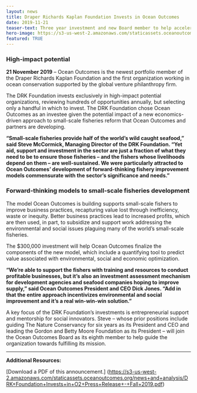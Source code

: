 ```yaml
---
layout: news
title: Draper Richards Kaplan Foundation Invests in Ocean Outcomes
date: 2019-11-21
teaser-text: Three year investment and new Board member to help accelerate solutions for small-scale fishing.
hero-image: https://s3-us-west-2.amazonaws.com/staticassets.oceanoutcomes.org/news+and+analysis/hero+images/DRKF-invests-in-O2-hero.jpg
featured: TRUE
---
```

### High-impact potential

**21 November 2019** – Ocean Outcomes is the newest portfolio member of the Draper Richards Kaplan Foundation and the first organization working in ocean conservation supported by the global venture philanthropy firm.

The DRK Foundation invests exclusively in high-impact potential organizations, reviewing hundreds of opportunities annually, but selecting only a handful in which to invest. The DRK Foundation chose Ocean Outcomes as an investee given the potential impact of a new economics-driven approach to small-scale fisheries reform that Ocean Outcomes and partners are developing.

**“Small-scale fisheries provide half of the world’s wild caught seafood,” said Steve McCormick, Managing Director of the DRK Foundation. “Yet aid, support and investment in the sector are just a fraction of what they need to be to ensure those fisheries – and the fishers whose livelihoods depend on them – are well-sustained. We were particularly attracted to Ocean Outcomes’ development of forward-thinking fishery improvement models commensurate with the sector’s significance and needs.”**

### Forward-thinking models to small-scale fisheries development

The model Ocean Outcomes is building supports small-scale fishers to improve business practices, recapturing value lost through inefficiency, waste or inequity. Better business practices lead to increased profits, which are then used, in part, to subsidize and support work addressing the environmental and social issues plaguing many of the world’s small-scale fisheries.

The $300,000 investment will help Ocean Outcomes finalize the components of the new model, which include a quantifying tool to predict value associated with environmental, social and economic optimization.

**“We’re able to support the fishers with training and resources to conduct profitable businesses, but it’s also an investment assessment mechanism for development agencies and seafood companies hoping to improve supply,” said Ocean Outcomes President and CEO Dick Jones. “Add in that the entire approach incentivizes environmental and social improvement and it’s a real win-win-win solution.”**

A key focus of the DRK Foundation’s investments is entrepreneurial support and mentorship for social innovators. Steve – whose prior positions include guiding The Nature Conservancy for six years as its President and CEO and leading the Gordon and Betty Moore Foundation as its President – will join the Ocean Outcomes Board as its eighth member to help guide the organization towards fulfilling its mission.

----

**Additional Resources:**

[Download a PDF of this announcement.] (https://s3-us-west-2.amazonaws.com/staticassets.oceanoutcomes.org/news+and+analysis/DRK+Foundation+Invests+in+O2+Press+Release+-+Fall+2019.pdf)

